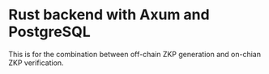 # Rust backend with Axum and PostgreSQL

This is for the combination between off-chain ZKP generation and on-chian ZKP verification.

